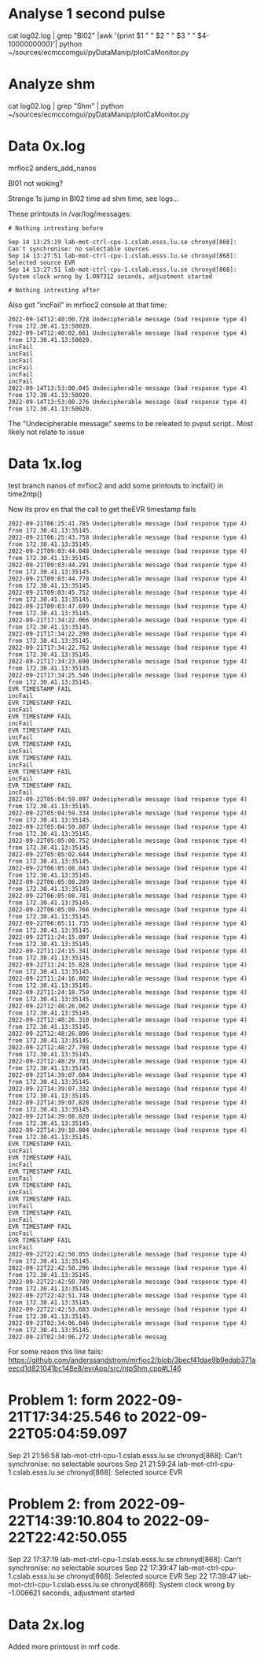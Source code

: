 # Analyse 1 second pulse
cat log02.log | grep "BI02" |awk '{print $1 " " $2 " " $3 " " $4-1000000000}'| python ~/sources/ecmccomgui/pyDataManip/plotCaMonitor.py 

# Analyze shm

cat log02.log | grep "Shm" | python ~/sources/ecmccomgui/pyDataManip/plotCaMonitor.py 


# Data 0x.log
mrfioc2 anders_add_nanos

BI01 not woking?

Strange 1s jump in BI02 time ad shm time, see logs...

These printouts in /var/log/messages:
```
# Nothing intresting before

Sep 14 13:25:19 lab-mot-ctrl-cpu-1.cslab.esss.lu.se chronyd[868]: Can't synchronise: no selectable sources
Sep 14 13:27:51 lab-mot-ctrl-cpu-1.cslab.esss.lu.se chronyd[868]: Selected source EVR
Sep 14 13:27:51 lab-mot-ctrl-cpu-1.cslab.esss.lu.se chronyd[868]: System clock wrong by 1.007312 seconds, adjustment started

# Nothing intresting after
```

Also got "incFail" in mrfioc2 console at that time:
```
2022-09-14T12:40:00.728 Undecipherable message (bad response type 4) from 172.30.41.13:50020.
2022-09-14T12:40:02.661 Undecipherable message (bad response type 4) from 172.30.41.13:50020.
incFail
incFail
incFail
incFail
incFail
incFail
2022-09-14T13:53:00.045 Undecipherable message (bad response type 4) from 172.30.41.13:50020.
2022-09-14T13:53:00.276 Undecipherable message (bad response type 4) from 172.30.41.13:50020.
```

The "Undecipherable message" seems to be releated to pvput script.. Most likely not relate to issue

# Data 1x.log

test branch nanos of mrfioc2 and add some printouts to incfail() in time2ntp()



Now its prov en that the call to get theEVR timestamp fails
```
2022-09-21T06:25:41.785 Undecipherable message (bad response type 4) from 172.30.41.13:35145.
2022-09-21T06:25:43.758 Undecipherable message (bad response type 4) from 172.30.41.13:35145.
2022-09-21T09:03:44.048 Undecipherable message (bad response type 4) from 172.30.41.13:35145.
2022-09-21T09:03:44.291 Undecipherable message (bad response type 4) from 172.30.41.13:35145.
2022-09-21T09:03:44.778 Undecipherable message (bad response type 4) from 172.30.41.13:35145.
2022-09-21T09:03:45.752 Undecipherable message (bad response type 4) from 172.30.41.13:35145.
2022-09-21T09:03:47.699 Undecipherable message (bad response type 4) from 172.30.41.13:35145.
2022-09-21T17:34:22.066 Undecipherable message (bad response type 4) from 172.30.41.13:35145.
2022-09-21T17:34:22.298 Undecipherable message (bad response type 4) from 172.30.41.13:35145.
2022-09-21T17:34:22.762 Undecipherable message (bad response type 4) from 172.30.41.13:35145.
2022-09-21T17:34:23.690 Undecipherable message (bad response type 4) from 172.30.41.13:35145.
2022-09-21T17:34:25.546 Undecipherable message (bad response type 4) from 172.30.41.13:35145.
EVR TIMESTAMP FAIL
incFail
EVR TIMESTAMP FAIL
incFail
EVR TIMESTAMP FAIL
incFail
EVR TIMESTAMP FAIL
incFail
EVR TIMESTAMP FAIL
incFail
EVR TIMESTAMP FAIL
incFail
EVR TIMESTAMP FAIL
incFail
EVR TIMESTAMP FAIL
incFail
2022-09-22T05:04:59.097 Undecipherable message (bad response type 4) from 172.30.41.13:35145.
2022-09-22T05:04:59.334 Undecipherable message (bad response type 4) from 172.30.41.13:35145.
2022-09-22T05:04:59.807 Undecipherable message (bad response type 4) from 172.30.41.13:35145.
2022-09-22T05:05:00.752 Undecipherable message (bad response type 4) from 172.30.41.13:35145.
2022-09-22T05:05:02.644 Undecipherable message (bad response type 4) from 172.30.41.13:35145.
2022-09-22T06:05:08.043 Undecipherable message (bad response type 4) from 172.30.41.13:35145.
2022-09-22T06:05:08.289 Undecipherable message (bad response type 4) from 172.30.41.13:35145.
2022-09-22T06:05:08.781 Undecipherable message (bad response type 4) from 172.30.41.13:35145.
2022-09-22T06:05:09.766 Undecipherable message (bad response type 4) from 172.30.41.13:35145.
2022-09-22T06:05:11.735 Undecipherable message (bad response type 4) from 172.30.41.13:35145.
2022-09-22T11:24:15.097 Undecipherable message (bad response type 4) from 172.30.41.13:35145.
2022-09-22T11:24:15.341 Undecipherable message (bad response type 4) from 172.30.41.13:35145.
2022-09-22T11:24:15.828 Undecipherable message (bad response type 4) from 172.30.41.13:35145.
2022-09-22T11:24:16.802 Undecipherable message (bad response type 4) from 172.30.41.13:35145.
2022-09-22T11:24:18.750 Undecipherable message (bad response type 4) from 172.30.41.13:35145.
2022-09-22T12:48:26.062 Undecipherable message (bad response type 4) from 172.30.41.13:35145.
2022-09-22T12:48:26.310 Undecipherable message (bad response type 4) from 172.30.41.13:35145.
2022-09-22T12:48:26.806 Undecipherable message (bad response type 4) from 172.30.41.13:35145.
2022-09-22T12:48:27.798 Undecipherable message (bad response type 4) from 172.30.41.13:35145.
2022-09-22T12:48:29.781 Undecipherable message (bad response type 4) from 172.30.41.13:35145.
2022-09-22T14:39:07.084 Undecipherable message (bad response type 4) from 172.30.41.13:35145.
2022-09-22T14:39:07.332 Undecipherable message (bad response type 4) from 172.30.41.13:35145.
2022-09-22T14:39:07.828 Undecipherable message (bad response type 4) from 172.30.41.13:35145.
2022-09-22T14:39:08.820 Undecipherable message (bad response type 4) from 172.30.41.13:35145.
2022-09-22T14:39:10.804 Undecipherable message (bad response type 4) from 172.30.41.13:35145.
EVR TIMESTAMP FAIL
incFail
EVR TIMESTAMP FAIL
incFail
EVR TIMESTAMP FAIL
incFail
EVR TIMESTAMP FAIL
incFail
EVR TIMESTAMP FAIL
incFail
EVR TIMESTAMP FAIL
incFail
EVR TIMESTAMP FAIL
incFail
EVR TIMESTAMP FAIL
incFail
2022-09-22T22:42:50.055 Undecipherable message (bad response type 4) from 172.30.41.13:35145.
2022-09-22T22:42:50.296 Undecipherable message (bad response type 4) from 172.30.41.13:35145.
2022-09-22T22:42:50.780 Undecipherable message (bad response type 4) from 172.30.41.13:35145.
2022-09-22T22:42:51.748 Undecipherable message (bad response type 4) from 172.30.41.13:35145.
2022-09-22T22:42:53.683 Undecipherable message (bad response type 4) from 172.30.41.13:35145.
2022-09-23T02:34:06.046 Undecipherable message (bad response type 4) from 172.30.41.13:35145.
2022-09-23T02:34:06.272 Undecipherable messag
```

For some reaon this line fails: https://github.com/anderssandstrom/mrfioc2/blob/3becf41dae9b9edab371aeecd1d821041bc148e8/evrApp/src/ntpShm.cpp#L146

# Problem 1: form 2022-09-21T17:34:25.546 to 2022-09-22T05:04:59.097

Sep 21 21:56:58 lab-mot-ctrl-cpu-1.cslab.esss.lu.se chronyd[868]: Can't synchronise: no selectable sources
Sep 21 21:59:24 lab-mot-ctrl-cpu-1.cslab.esss.lu.se chronyd[868]: Selected source EVR

# Problem 2: from 2022-09-22T14:39:10.804 to 2022-09-22T22:42:50.055

Sep 22 17:37:19 lab-mot-ctrl-cpu-1.cslab.esss.lu.se chronyd[868]: Can't synchronise: no selectable sources
Sep 22 17:39:47 lab-mot-ctrl-cpu-1.cslab.esss.lu.se chronyd[868]: Selected source EVR
Sep 22 17:39:47 lab-mot-ctrl-cpu-1.cslab.esss.lu.se chronyd[868]: System clock wrong by -1.006621 seconds, adjustment started


# Data 2x.log
Added more printoust in mrf code.

